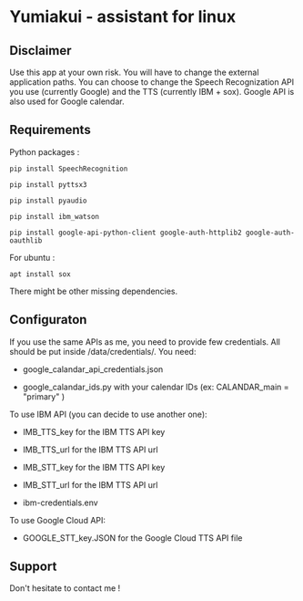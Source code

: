 # Yumiakui - assistant for linux

## Disclaimer 

Use this app at your own risk. You will have to change the external application paths.
You can choose to change the Speech Recognization API you use (currently Google) and the TTS (currently IBM + sox).
Google API is also used for Google calendar.

## Requirements

Python packages :

    pip install SpeechRecognition

    pip install pyttsx3 

    pip install pyaudio 
    
    pip install ibm_watson

    pip install google-api-python-client google-auth-httplib2 google-auth-oauthlib

For ubuntu :

    apt install sox
   
There might be other missing dependencies.

## Configuraton

If you use the same APIs as me, you need to provide few credentials. All should be put inside /data/credentials/.
You need:

 - google_calandar_api_credentials.json
 
 - google_calandar_ids.py with your calendar IDs (ex: CALANDAR_main = "primary" )
 
To use IBM API (you can decide to use another one):

 - IMB_TTS_key for the IBM TTS API key
 
 - IMB_TTS_url for the IBM TTS API url

 - IMB_STT_key for the IBM TTS API key
 
 - IMB_STT_url for the IBM TTS API url
 
 - ibm-credentials.env

 To use Google Cloud API:

 - GOOGLE_STT_key.JSON for the Google Cloud TTS API file
 
 ## Support
 
 Don't hesitate to contact me !

